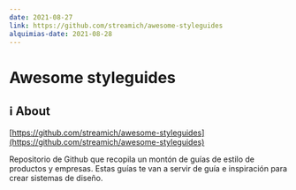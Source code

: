 ```yaml
---
date: 2021-08-27
link: https://github.com/streamich/awesome-styleguides
alquimias-date: 2021-08-28
---
```


# Awesome styleguides

## ℹ️ About

[https://github.com/streamich/awesome-styleguides](https://github.com/streamich/awesome-styleguides)

Repositorio de Github que recopila un montón de guías de estilo de productos y empresas. Estas guías te van a servir de guía e inspiración para crear sistemas de diseño.


